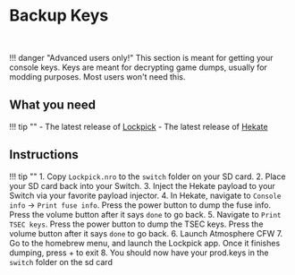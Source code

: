 # Backup Keys

&nbsp;

!!! danger "Advanced users only!"
	This section is meant for getting your console keys. Keys are meant for decrypting game dumps, usually for modding purposes. Most users won't need this.


## What you need

!!! tip ""
	- The latest release of [Lockpick](https://github.com/shchmue/Lockpick/releases)
	- The latest release of [Hekate](https://github.com/CTCaer/hekate/releases)

## Instructions

!!! tip ""
	1. Copy `Lockpick.nro` to the `switch` folder on your SD card.
	2. Place your SD card back into your Switch.
	3. Inject the Hekate payload to your Switch via your favorite payload injector.
	4. In Hekate, navigate to `Console info` -> `Print fuse info`. Press the power button to dump the fuse info. Press the volume button after it says `done` to go back.
	5. Navigate to `Print TSEC keys`. Press the power button to dump the TSEC keys. Press the volume button after it says `done` to go back.
	6. Launch Atmosphere CFW
	7. Go to the homebrew menu, and launch the Lockpick app. Once it finishes dumping, press + to exit
	8. You should now have your prod.keys in the `switch` folder on the sd card
